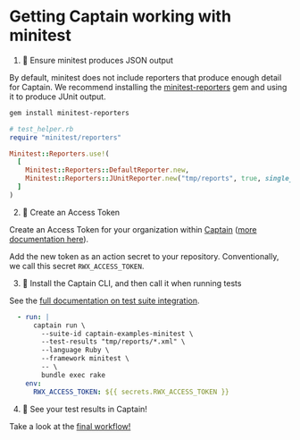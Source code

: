 # Getting Captain working with minitest

1. 🧪 Ensure minitest produces JSON output

By default, minitest does not include reporters that produce enough detail for Captain. We recommend
installing the [minitest-reporters](https://github.com/minitest-reporters/minitest-reporters) gem and using it to
produce JUnit output.

```sh
gem install minitest-reporters
```

```ruby
# test_helper.rb
require "minitest/reporters"

Minitest::Reporters.use!(
  [
    Minitest::Reporters::DefaultReporter.new,
    Minitest::Reporters::JUnitReporter.new("tmp/reports", true, single_file: true)
  ]
)
```

2. 🔐 Create an Access Token

Create an Access Token for your organization within [Captain][captain] ([more documentation here][create-access-token]).

Add the new token as an action secret to your repository. Conventionally, we call this secret `RWX_ACCESS_TOKEN`.

3. 💌 Install the Captain CLI, and then call it when running tests

See the [full documentation on test suite integration][test-suite-integration].

```yaml
  - run: |
      captain run \
        --suite-id captain-examples-minitest \
        --test-results "tmp/reports/*.xml" \
        --language Ruby \
        --framework minitest \
        -- \
        bundle exec rake
    env:
      RWX_ACCESS_TOKEN: ${{ secrets.RWX_ACCESS_TOKEN }}
```

4. 🎉 See your test results in Captain!

Take a look at the [final workflow!][workflow-with-captain]

[captain]: https://account.rwx.com/deep_link/manage/access_tokens
[create-access-token]: https://www.rwx.com/docs/access-tokens
[workflow-with-captain]: https://github.com/captain-examples/minitest/blob/main/.github/workflows/ci.yml
[test-suite-integration]: https://www.rwx.com/captain/docs/test-suite-integration
